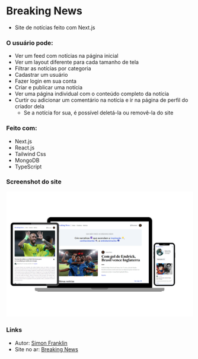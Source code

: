 # Breaking News
- Site de notícias feito com Next.js

### O usuário pode:

- Ver um feed com notícias na página inicial
- Ver um layout diferente para cada tamanho de tela
- Filtrar as notícias por categoria
- Cadastrar um usuário
- Fazer login em sua conta
- Criar e publicar uma notícia
- Ver uma página individual com o conteúdo completo da notícia
- Curtir ou adicionar um comentário na notícia e ir na página de perfil do criador dela
    - Se a notícia for sua, é possível deletá-la ou removê-la do site

### Feito com:

- Next.js
- React.js
- Tailwind Css
- MongoDB
- TypeScript

### Screenshot do site

![Screenshot](/public/breaking-news.png)

### Links

- Autor: [Simon Franklin](https://github.com/simonfranklin1)
- Site no ar: [Breaking News](https://breaking-news-lilac.vercel.app/)

